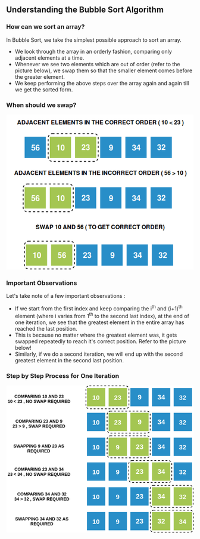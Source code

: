 ## Understanding the Bubble Sort Algorithm

### How can we sort an array?

In Bubble Sort, we take the simplest possible approach to sort an array.

- We look through the array in an orderly fashion, comparing only adjacent elements at a time.
- Whenever we see two elements which are out of order (refer to the picture below), we swap them so that the smaller element comes before the greater element.
- We keep performing the above steps over the array again and again till we get the sorted form.

### When should we swap?

<img src="images/swap.png"/>

### Important Observations

Let's take note of a few important observations :

- If we start from the first index and keep comparing the i<sup>th</sup> and (i+1)<sup>th</sup> element (where i varies from 1<sup>th</sup> to the second last index), at the end of one iteration, we see that the greatest element in the entire array has reached the last position.
- This is because no matter where the greatest element was, it gets swapped repeatedly to reach it's correct position. Refer to the picture below!
- Similarly, if we do a second iteration, we will end up with the second greatest element in the second last position.

### Step by Step Process for One Iteration

<img src="images/oneiteration.png"/>


